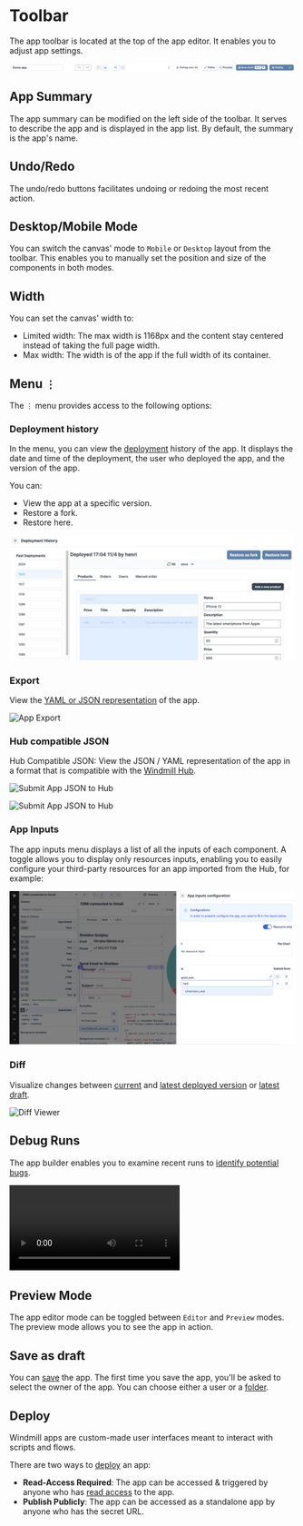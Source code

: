 # Toolbar

The app toolbar is located at the top of the app editor. It enables you to adjust app settings.

![App Menu](../assets/apps/1_app_toolbar/app-toolbar.png.webp)

## App Summary

The app summary can be modified on the left side of the toolbar. It serves to describe the app and is displayed in the app list. By default, the summary is the app's name.

## Undo/Redo

The undo/redo buttons facilitates undoing or redoing the most recent action.

## Desktop/Mobile Mode

You can switch the canvas' mode to `Mobile` or `Desktop` layout from the toolbar. This enables you to manually set the position and size of the components in both modes.

## Width

You can set the canvas' width to:

- Limited width: The max width is 1168px and the content stay centered instead of taking the full page width.
- Max width: The width is of the app if the full width of its container.

## Menu `⋮`

The `⋮` menu provides access to the following options:

### Deployment history

In the menu, you can view the [deployment](./6_app_deployment.mdx) history of the app. It displays the date and time of the deployment, the user who deployed the app, and the version of the app.

You can:

- View the app at a specific version.
- Restore a fork.
- Restore here.

![Deployement history](../assets/apps/1_app_toolbar/deployement-history.png.webp 'Deployement history')

### Export

View the [YAML or JSON representation](../core_concepts/13_json_schema_and_parsing/index.md) of the app.

![App Export](../assets/apps/1_app_toolbar/app-export.png 'App Export')

### Hub compatible JSON

Hub Compatible JSON: View the JSON / YAML representation of the app in a format that is compatible with the [Windmill Hub](https://hub.windmill.dev/).

![Submit App JSON to Hub](../assets/apps/1_app_toolbar/export_hub.png 'Submit App JSON to Hub')

![Submit App JSON to Hub](../assets/apps/1_app_toolbar/submit_app.png 'Submit App JSON to Hub')

### App Inputs

The app inputs menu displays a list of all the inputs of each component. A toggle allows you to display only resources inputs, enabling you to easily configure your third-party resources for an app imported from the Hub, for example:

![App Inputs Configuration](../assets/apps/1_app_toolbar/app-inputs-configuration.png 'App Inputs Configuration')

### Diff

Visualize changes between [current](../core_concepts/0_draft_and_deploy/index.mdx#local-edits) and [latest deployed version](../core_concepts/0_draft_and_deploy/index.mdx#deployed-version) or [latest draft](../core_concepts/0_draft_and_deploy/index.mdx#draft).

![Diff Viewer](../assets/apps/1_app_toolbar/diff_viewer.png 'Diff Viewer')

## Debug Runs

The app builder enables you to examine recent runs to [identify potential bugs](./5_app_debugging.md).

<video
	className="border-2 rounded-lg object-cover w-full h-full dark:border-gray-800"
	controls
	src="/videos/debug_app.mp4"
/>

## Preview Mode

The app editor mode can be toggled between `Editor` and `Preview` modes. The preview mode allows you to see the app in action.

## Save as draft

You can [save](./6_app_deployment.mdx) the app. The first time you save the app, you'll be asked to select the owner of the app. You can choose either a user or a [folder](../core_concepts/8_groups_and_folders/index.mdx#folders).

## Deploy

Windmill apps are custom-made user interfaces meant to interact with scripts and flows.

There are two ways to [deploy](./6_app_deployment.mdx) an app:

- **Read-Access Required**: The app can be accessed & triggered by anyone who has [read access](../core_concepts/16_roles_and_permissions/index.mdx) to the app.
- **Publish Publicly**: The app can be accessed as a standalone app by anyone who has the secret URL.
